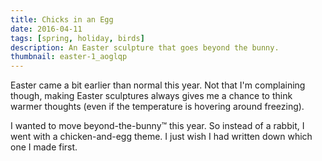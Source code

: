 ```yaml
---
title: Chicks in an Egg
date: 2016-04-11
tags: [spring, holiday, birds]
description: An Easter sculpture that goes beyond the bunny.
thumbnail: easter-1_aoglqp
---
```


Easter came a bit earlier than normal this year. Not that I'm complaining though, making Easter sculptures always gives me a chance to think warmer thoughts (even if the temperature is hovering around freezing).

I wanted to move beyond-the-bunny™ this year. So instead of a rabbit, I went with a chicken-and-egg theme. I just wish I had written down which one I made first.

